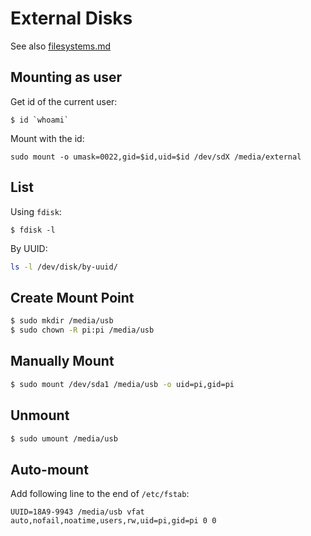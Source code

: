 # External Disks

See also [filesystems.md](./filesystems.md)

## Mounting as user

Get id of the current user:

```
$ id `whoami`
```

Mount with the id:

```
sudo mount -o umask=0022,gid=$id,uid=$id /dev/sdX /media/external
```

## List

Using `fdisk`:

```
$ fdisk -l
```

By UUID:

```bash
ls -l /dev/disk/by-uuid/
```

## Create Mount Point

```bash
$ sudo mkdir /media/usb
$ sudo chown -R pi:pi /media/usb
```

## Manually Mount

```bash
$ sudo mount /dev/sda1 /media/usb -o uid=pi,gid=pi
```

## Unmount

```bash
$ sudo umount /media/usb
```

## Auto-mount

Add following line to the end of `/etc/fstab`:

```fstab
UUID=18A9-9943 /media/usb vfat auto,nofail,noatime,users,rw,uid=pi,gid=pi 0 0
```

